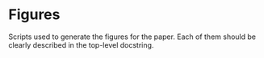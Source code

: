 # Figures

Scripts used to generate the figures for the paper. Each of them should be clearly described in the top-level docstring.

